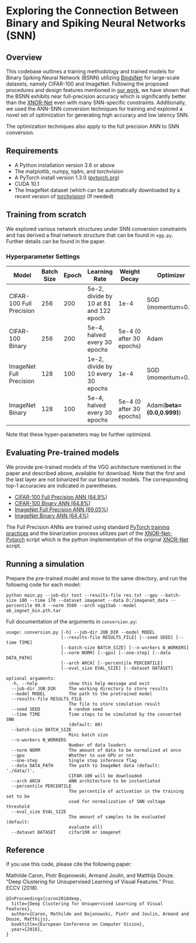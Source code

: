 # Exploring the Connection Between Binary and Spiking Neural Networks (SNN)

## Overview
<!--
outlines the training methodology adn traind model for FP and binary sNN(bsnn) utilizing [BindsNet](https://github.com/BindsNET/bindsnet) for large-scale datasets, namely CIFAR-100 and ImageNet
we showed that bsnn exhibits near FP
We show that trainingSpiking Neural Networks in the binary regime results in near full precision accuracies.
we use ann to snn conver technique for training and explore a novel set of optimization for generating high acc and low latency snn 
-->
This codebase outlines a training methodology and trained models for Binary Spiking Neural Network (BSNN) utilizing [BindsNet](https://github.com/BindsNET/bindsnet) for large-scale datasets, namely CIFAR-100 and ImageNet. Following the proposed procedures and design features mentioned in [our work](https://ismyinternetworking.com/), we have shown that the BSNN exhibits near full-precision accuracy which is significantly better than the [XNOR-Net](https://github.com/allenai/XNOR-Net) even with many SNN-specific constraints. Additionally, we used the ANN-SNN conversion techniques for training and explored a novel set of optimization for generating high accuracy and low latency SNN.

The optimization techniques also apply to the full precision ANN to SNN conversion.

## Requirements

- A Python installation version 3.6 or above
- The matplotlib, numpy, tqdm, and torchvision
- A PyTorch install version 1.3.0 ([pytorch.org](http://pytorch.org))
- CUDA 10.1
- The ImageNet dataset (which can be automatically downloaded by a recent version of [torchvision](https://pytorch.org/docs/stable/torchvision/datasets.html#imagenet)) (If needed)

## Training from scratch
We explored various network structures under SNN conversion constraints and has derived a final network structure that can be found in ```vgg.py```. Further details can be found in the paper.

### Hyperparameter Settings
| Model | Batch Size | Epoch | Learning Rate | Weight Decay | Optimizer |
| ---- | ---- | ---- | ---- | ---- | ---- |
| CIFAR-100 Full Precision | 256 | 200 |  5e-2, divide by 10 at 81 and 122 epoch | 1e-4 | SGD (momentum=0.9) |
| CIFAR-100 Binary | 256 | 200 | 5e-4, halved every 30 epochs | 5e-4 (0 after 30 epochs) | Adam |
| ImageNet Full Precision| 128 | 100 |  1e-2, divide by 10 every 30 epochs | 1e-4 | SGD (momentum=0.9) |
| ImageNet Binary | 128 | 100 |  5e-4, halved every 30 epochs | 5e-4 (0 after 30 epochs) | Adam(**beta=(0.0,0.999)**) |

Note that these hyper-parameters may be further optimized.

## Evaluating Pre-trained models
We provide pre-trained models of the VGG architecture mentioned in the paper and described above, available for download. Note that the first and the last layer are not binarized for our binarized models. The corresponding top-1 accuracies are indicated in parentheses.

* [CIFAR-100 Full Precision ANN (64.9%)](https://drive.google.com/open?id=1ZmagwfBdWVVztCdn67gmAWtfQJY3yrev)
* [CIFAR-100 Binary ANN (64.8%)](https://drive.google.com/open?id=1605x2i_noKiQ-Z4OZW9L__deR_ubvfGS)
* [ImageNet Full Precision ANN (69.05%)](https://drive.google.com/open?id=1SHXlvUrkPAkl8nQ8_LCNja5ypkqh59_x)
* [ImageNet Binary ANN (64.4%)](https://drive.google.com/open?id=12WeIAfrVNxD45NFv4HV1nSvrLa3rRZp_)

The Full Precision ANNs are trained using standard [PyTorch training practices](https://pytorch.org/tutorials/beginner/blitz/cifar10_tutorial.html) and the binarization process utilizes part of the [XNOR-Net-Pytorch](https://github.com/jiecaoyu/XNOR-Net-PyTorch) script which is the python implementation of the original [XNOR-Net](https://github.com/allenai/XNOR-Net) script.

## Running a simulation

Prepare the pre-trained model and move to the same directory, and run the following code for each model:

```python main.py --job-dir test --results-file res.txt --gpu --batch-size 100 --time 170 --dataset imagenet --data D:/imagenet_data --percentile 99.9 --norm 3500 --arch vgg15ab --model ab_imgnet_bin.pth.tar```

Full documentation of the arguments in `conversion.py`:
```
usage: conversion.py [-h] --job-dir JOB_DIR --model MODEL
                     [--results-file RESULTS_FILE] [--seed SEED] [--time TIME]
                     [--batch-size BATCH_SIZE] [--n-workers N_WORKERS]
                     [--norm NORM] [--gpu] [--one-step] [--data DATA_PATH]
                     [--arch ARCH] [--percentile PERCENTILE]
                     [--eval_size EVAL_SIZE] [--dataset DATASET]

optional arguments:
  -h, --help            show this help message and exit
  --job-dir JOB_DIR     The working directory to store results
  --model MODEL         The path to the pretrained model
  --results-file RESULTS_FILE
                        The file to store simulation result
  --seed SEED           A random seed
  --time TIME           Time steps to be simulated by the converted SNN
                        (default: 80)
  --batch-size BATCH_SIZE
                        Mini batch size
  --n-workers N_WORKERS
                        Number of data loaders
  --norm NORM           The amount of data to be normalized at once
  --gpu                 Whether to use GPU or not
  --one-step            Single step inference flag
  --data DATA_PATH      The path to ImageNet data (default: './data/)',
                        CIFAR-100 will be downloaded
  --arch ARCH           ANN architecture to be instantiated
  --percentile PERCENTILE
                        The percentile of activation in the training set to be
                        used for normalization of SNN voltage threshold
  --eval_size EVAL_SIZE
                        The amount of samples to be evaluated (default:
                        evaluate all)
  --dataset DATASET     cifar100 or imagenet
```

## Reference

If you use this code, please cite the following paper:

Mathilde Caron, Piotr Bojanowski, Armand Joulin, and Matthijs Douze. "Deep Clustering for Unsupervised Learning of Visual Features." Proc. ECCV (2018).

```
@InProceedings{caron2018deep,
  title={Deep Clustering for Unsupervised Learning of Visual Features},
  author={Caron, Mathilde and Bojanowski, Piotr and Joulin, Armand and Douze, Matthijs},
  booktitle={European Conference on Computer Vision},
  year={2018},
}
```
